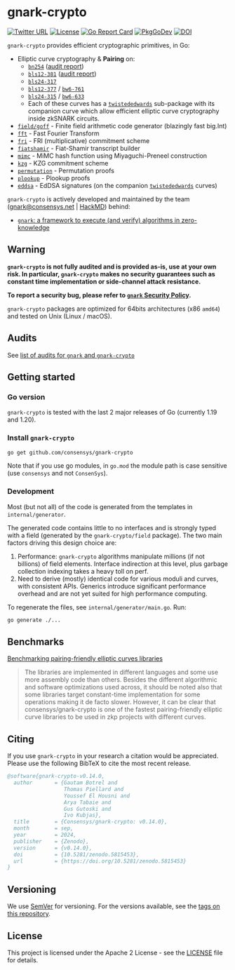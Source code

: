 # gnark-crypto

[![Twitter URL](https://img.shields.io/twitter/url/https/twitter.com/gnark_team.svg?style=social&label=Follow%20%40gnark_team)](https://twitter.com/gnark_team) [![License](https://img.shields.io/badge/license-Apache%202-blue)](LICENSE)  [![Go Report Card](https://goreportcard.com/badge/github.com/ConsenSys/gnark-crypto)](https://goreportcard.com/badge/github.com/ConsenSys/gnark-crypto) [![PkgGoDev](https://pkg.go.dev/badge/mod/github.com/consensys/gnark-crypto)](https://pkg.go.dev/mod/github.com/consensys/gnark-crypto) [![DOI](https://zenodo.org/badge/DOI/10.5281/zenodo.5815453.svg)](https://doi.org/10.5281/zenodo.5815453)

`gnark-crypto` provides efficient cryptographic primitives, in Go:

* Elliptic curve cryptography & **Pairing** on:
  * [`bn254`] ([audit report](https://github.com/Consensys/gnark/blob/master/audits/2022-10%20-%20Kudelski%20-%20gnark-crypto.pdf))
  * [`bls12-381`] ([audit report](https://github.com/Consensys/gnark/blob/master/audits/2022-10%20-%20Kudelski%20-%20gnark-crypto.pdf))
  * [`bls24-317`]
  * [`bls12-377`] / [`bw6-761`]
  * [`bls24-315`] / [`bw6-633`]
  * Each of these curves has a [`twistededwards`] sub-package with its companion curve which allow efficient elliptic curve cryptography inside zkSNARK circuits.
* [`field/goff`] - Finite field arithmetic code generator (blazingly fast big.Int)
* [`fft`] - Fast Fourier Transform
* [`fri`] - FRI (multiplicative) commitment scheme
* [`fiatshamir`] - Fiat-Shamir transcript builder
* [`mimc`] - MiMC hash function using Miyaguchi-Preneel construction
* [`kzg`] - KZG commitment scheme
* [`permutation`] - Permutation proofs
* [`plookup`] - Plookup proofs
* [`eddsa`] - EdDSA signatures (on the companion [`twistededwards`] curves)

`gnark-crypto` is actively developed and maintained by the team (gnark@consensys.net | [HackMD](https://hackmd.io/@gnark)) behind:

* [`gnark`: a framework to execute (and verify) algorithms in zero-knowledge](https://github.com/consensys/gnark)

## Warning

**`gnark-crypto` is not fully audited and is provided as-is, use at your own risk. In particular, `gnark-crypto` makes no security guarantees such as constant time implementation or side-channel attack resistance.**

**To report a security bug, please refer to [`gnark` Security Policy](https://github.com/ConsenSys/gnark/blob/master/SECURITY.md).**

`gnark-crypto` packages are optimized for 64bits architectures (x86 `amd64`) and tested on Unix (Linux / macOS).

## Audits

See [list of audits for `gnark` and `gnark-crypto`](https://github.com/consensys/gnark?tab=readme-ov-file#audits)

## Getting started

### Go version

`gnark-crypto` is tested with the last 2 major releases of Go (currently 1.19 and 1.20).

### Install `gnark-crypto`

```bash
go get github.com/consensys/gnark-crypto
```

Note that if you use go modules, in `go.mod` the module path is case sensitive (use `consensys` and not `ConsenSys`).

### Development

Most (but not all) of the code is generated from the templates in `internal/generator`.

The generated code contains little to no interfaces and is strongly typed with a field (generated by the `gnark-crypto/field` package). The two main factors driving this design choice are:

1. Performance: `gnark-crypto` algorithms manipulate millions (if not billions) of field elements. Interface indirection at this level, plus garbage collection indexing takes a heavy toll on perf.
2. Need to derive (mostly) identical code for various moduli and curves, with consistent APIs. Generics introduce significant performance overhead and are not yet suited for high performance computing.

To regenerate the files, see `internal/generator/main.go`. Run:

```bash
go generate ./...
```

## Benchmarks

[Benchmarking pairing-friendly elliptic curves libraries](https://hackmd.io/@gnark/eccbench)

>The libraries are implemented in different languages and some use more assembly code than others. Besides the different algorithmic and software optimizations used across, it should be noted also that some libraries target constant-time implementation for some operations making it de facto slower. However, it can be clear that consensys/gnark-crypto is one of the fastest pairing-friendly elliptic curve libraries to be used in zkp projects with different curves.

## Citing

If you use `gnark-crypto` in your research a citation would be appreciated.
Please use the following BibTeX to cite the most recent release.

```bib
@software{gnark-crypto-v0.14.0,
  author       = {Gautam Botrel and
                  Thomas Piellard and
                  Youssef El Housni and
                  Arya Tabaie and
                  Gus Gutoski and
                  Ivo Kubjas},
  title        = {Consensys/gnark-crypto: v0.14.0},
  month        = sep,
  year         = 2024,
  publisher    = {Zenodo},
  version      = {v0.14.0},
  doi          = {10.5281/zenodo.5815453},
  url          = {https://doi.org/10.5281/zenodo.5815453}
}
```

## Versioning

We use [SemVer](http://semver.org/) for versioning. For the versions available, see the [tags on this repository](https://github.com/consensys/gnark-crypto/tags).

## License

This project is licensed under the Apache 2 License - see the [LICENSE](LICENSE) file for details.

[`field/goff`]: https://pkg.go.dev/github.com/consensys/gnark-crypto/field/goff
[`bn254`]: https://pkg.go.dev/github.com/consensys/gnark-crypto/ecc/bn254
[`bls12-381`]: https://pkg.go.dev/github.com/consensys/gnark-crypto/ecc/bls12-381
[`bls24-317`]: https://pkg.go.dev/github.com/consensys/gnark-crypto/ecc/bls24-317
[`bls12-377`]: https://pkg.go.dev/github.com/consensys/gnark-crypto/ecc/bls12-377
[`bls24-315`]: https://pkg.go.dev/github.com/consensys/gnark-crypto/ecc/bls24-315
[`bw6-761`]: https://pkg.go.dev/github.com/consensys/gnark-crypto/ecc/bw6-761
[`bw6-633`]: https://pkg.go.dev/github.com/consensys/gnark-crypto/ecc/bw6-633
[`twistededwards`]: https://pkg.go.dev/github.com/consensys/gnark-crypto/ecc/bn254/twistededwards
[`eddsa`]: https://pkg.go.dev/github.com/consensys/gnark-crypto/ecc/bn254/twistededwards/eddsa
[`fft`]: https://pkg.go.dev/github.com/consensys/gnark-crypto/ecc/bn254/fr/fft
[`fri`]: https://pkg.go.dev/github.com/consensys/gnark-crypto/ecc/bn254/fr/fri
[`mimc`]: https://pkg.go.dev/github.com/consensys/gnark-crypto/ecc/bn254/fr/mimc
[`kzg`]: https://pkg.go.dev/github.com/consensys/gnark-crypto/ecc/bn254/fr/kzg
[`plookup`]: https://pkg.go.dev/github.com/consensys/gnark-crypto/ecc/bn254/fr/plookup
[`permutation`]: https://pkg.go.dev/github.com/consensys/gnark-crypto/ecc/bn254/fr/permutation
[`fiatshamir`]: https://pkg.go.dev/github.com/consensys/gnark-crypto/fiat-shamir
